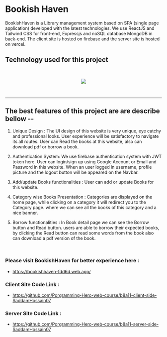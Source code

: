 # Bookish Haven

BookishHaven is a Library management system based on SPA (single page application) developed with the latest technologies. We use ReactJS and Tailwind CSS for front-end, Expressjs and noSQL database MongoDB in back-end. The client site is hosted on firebase and the server site is hosted on vercel.


## Technology used for this project
<br/>
<p align="center">
    <a href="#">
        <img src="https://skillicons.dev/icons?i=html,css,tailwind,react,express,mongodb,firebase" />
    </a>
</p>
<br/>
<hr/>

## The best features of this project are are describe bellow --

1. Unique Design : 
The UI design of this website is very unique, eye catchy and professional looks. User experience will be satisfactory to navigate its all routes. User can Read the books at this website, also can download pdf or borrow a book.

2. Authentication System:
We use firebase authentication system with JWT token here. User can login/sign up using Google Account or Email and Password in this website. When an user logged in username, profile picture and the logout button will be appeared on the Navbar.

3. Add/update Books functionalities :
User can add or update Books for this website.

4. Category wise Books Presentation : 
Categories are displayed on the home page, while clicking on a category it will redirect you to the Category page. where we can see all the books of this category and a nice banner.

5. Borrow functionalities : 
In Book detail page we can see the Borrow button and Read button. users are able to borrow their expected books, by clicking the Read button can read some words from the book also can download a pdf version of the book.
<br/>

### Please visit BookishHaven for better experience here :
 - https://bookishhaven-fdd6d.web.app/

### Client Site Code Link : 
- https://github.com/Porgramming-Hero-web-course/b8a11-client-side-SaddamHossain07

### Server Site Code Link : 
- https://github.com/Porgramming-Hero-web-course/b8a11-server-side-SaddamHossain07


